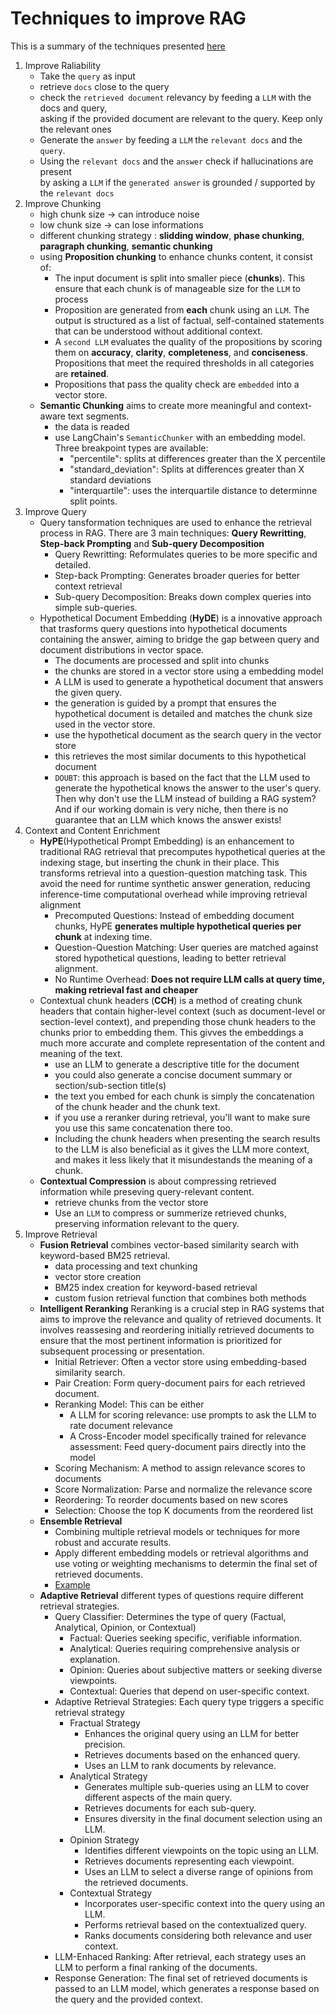 # Techniques to improve RAG
This is a summary of the techniques presented [here](https://github.com/NirDiamant/RAG_Techniques)
1. Improve Raliability
    * Take the ```query``` as input
    * retrieve ```docs``` close to the query
    * check the ```retrieved document``` relevancy by feeding a ```LLM``` with the docs and query,\
    asking if the provided document are relevant to the query. Keep only the relevant ones
    * Generate the ```answer``` by feeding a ```LLM``` the ```relevant docs``` and the ```query```.
    * Using the ```relevant docs``` and the ```answer``` check if hallucinations are present \
    by asking a ```LLM``` if the ```generated answer``` is grounded / supported by the ```relevant docs```
2. Improve Chunking
    * high chunk size -> can introduce noise
    * low chunk size -> can lose informations
    * different chunking strategy : **slidding window**, **phase chunking**, **paragraph chunking**, **semantic chunking** 
    * using **Proposition chunking** to enhance chunks content, it consist of:
        - The input document is split into smaller piece (**chunks**). This ensure that each chunk is of manageable size for the ```LLM``` to process
        - Proposition are generated from **each** chunk using an ```LLM```. The output is structured as a list of factual, self-contained statements that can be understood without additional context.
        - A ```second LLM``` evaluates the quality of the propositions by scoring them on **accuracy**, **clarity**, **completeness**, and **conciseness**. Propositions that meet the required thresholds in all categories are **retained**.
        - Propositions that pass the quality check are ```embedded``` into a vector store.
    * **Semantic Chunking** aims to create more meaningful and context-aware text segments.
        - the data is readed
        - use LangChain's ```SemanticChunker``` with an embedding model. Three breakpoint types are available:
            - "percentile": splits at differences greater than the X percentile
            - "standard_deviation": Splits at differences greater than X standard deviations
            - "interquartile": uses the interquartile distance to determinne split points.
3. Improve Query
    * Query tansformation techniques are used to enhance the retrieval process in RAG. There are 3 main techniques: **Query Rewritting**, **Step-back Prompting** and **Sub-query Decomposition**
        - Query Rewritting: Reformulates queries to be more specific and detailed.
        - Step-back Prompting: Generates broader queries for better context retrieval
        - Sub-query Decomposition: Breaks down complex queries into simple sub-queries.
    * Hypothetical Document Embedding (**HyDE**) is a innovative approach that trasforms query questions into hypothetical documents containing the answer, aiming to bridge the gap between query and document distributions in vector space.
        - The documents are processed and split into chunks
        - the chunks are stored in a vector store using a embedding model
        - A LLM is used to generate a hypothetical document that answers the given query.
        - the generation is guided by a prompt that ensures the hypothetical document is detailed and matches the chunk size used in the vector store.
        - use the hypothetical document as the search query in the vector store
        - this retrieves the most similar documents to this hypothetical document
        - ```DOUBT```: this approach is based on the fact that the LLM used to generate the hypothetical knows the answer to the user's query. Then why don't use the LLM instead of building a RAG system? And if our working domain is very niche, then there is no guarantee that an LLM which knows the answer exists!
4. Context and Content Enrichment
    * **HyPE**(Hypothetical Prompt Embedding) is an enhancement to traditional RAG retrieval that precomputes hypothetical queries at the indexing stage, but inserting the chunk in their place. This transforms retrieval into a question-question matching task. This avoid the need for runtime synthetic answer generation, reducing inference-time computational overhead while improving retrieval alignment
        - Precomputed Questions: Instead of embedding document chunks, HyPE **generates multiple hypothetical queries per chunk** at indexing time.
        - Question-Question Matching: User queries are matched against stored hypothetical questions, leading to better retrieval alignment.
        - No Runtime Overhead: **Does not require LLM calls at query time, making retrieval fast and cheaper**
    * Contextual chunk headers (**CCH**) is a method of creating chunk headers that contain higher-level context (such as document-level or section-level context), and prepending those chunk headers to the chunks prior to embedding them. This givves the embeddings a much more accurate and complete representation of the content and meaning of the text.
        - use an LLM to generate a descriptive title for the document
        - you could also generate a concise document summary or section/sub-section title(s)
        - the text you embed for each chunk is simply the concatenation of the chunk header and the chunk text.
        - if you use a reranker during retrieval, you'll want to make sure you use this same concatenation there too.
        - Including the chunk headers when presenting the search results to the LLM is also beneficial as it gives the LLM more context, and makes it less likely that it misundestands the meaning of a chunk.
    * **Contextual Compression** is about compressing retrieved information while preseving query-relevant content.
        - retrieve chunks from the vector store
        - Use an ```LLM``` to compress or summerize retrieved chunks, preserving information relevant to the query.
5. Improve Retrieval
    * **Fusion Retrieval** combines vector-based similarity search with keyword-based BM25 retrieval.
        - data processing and text chunking
        - vector store creation
        - BM25 index creation for keyword-based retrieval
        - custom fusion retrieval function that combines both methods
    * **Intelligent Reranking** Reranking is a crucial step in RAG systems that aims to improve the relevance and quality of retrieved documents. It involves reassesing and reordering initially retrieved documents to ensure that the most pertinent information is prioritized for subsequent processing or presentation.
        - Initial Retriever: Often a vector store using embedding-based similarity search.
        - Pair Creation: Form query-document pairs for each retrieved document.
        - Reranking Model: This can be either
            - A LLM for scoring relevance: use prompts to ask the LLM to rate document relevance
            - A Cross-Encoder model specifically trained for relevance assessment: Feed query-document pairs directly into the model
        - Scoring Mechanism: A method to assign relevance scores to documents
        - Score Normalization: Parse and normalize the relevance score
        - Reordering: To reorder documents based on new scores
        - Selection: Choose the top K documents from the reordered list
    * **Ensemble Retrieval**
        - Combining multiple retrieval models or techniques for more robust and accurate results.
        - Apply different embedding models or retrieval algorithms and use voting or weighting mechanisms to determin the final set of retrieved documents.
        - [Example](https://python.langchain.com/docs/how_to/ensemble_retriever/)
    * **Adaptive Retrieval** different types of questions require different retrieval strategies.
        - Query Classifier: Determines the type of query (Factual, Analytical, Opinion, or Contextual)
            - Factual: Queries seeking specific, verifiable information.
            - Analytical: Queries requiring comprehensive analysis or explanation.
            - Opinion: Queries about subjective matters or seeking diverse viewpoints.
            - Contextual: Queries that depend on user-specific context.
        - Adaptive Retrieval Strategies: Each query type triggers a specific retrieval strategy
            - Fractual Strategy
                - Enhances the original query using an LLM for better precision.
                - Retrieves documents based on the enhanced query.
                - Uses an LLM to rank documents by relevance.
            - Analytical Strategy
                - Generates multiple sub-queries using an LLM to cover different aspects of the main query.
                - Retrieves documents for each sub-query.
                - Ensures diversity in the final document selection using an LLM.
            - Opinion Strategy
                - Identifies different viewpoints on the topic using an LLM.
                - Retrieves documents representing each viewpoint.
                - Uses an LLM to select a diverse range of opinions from the retrieved documents.
            - Contextual Strategy
                - Incorporates user-specific context into the query using an LLM.
                - Performs retrieval based on the contextualized query.
                - Ranks documents considering both relevance and user context.
        - LLM-Enhaced Ranking: After retrieval, each strategy uses an LLM to perform a final ranking of the documents.
        - Response Generation: The final set of retrieved documents is passed to an LLM model, which generates a response based on the query and the provided context.
        
